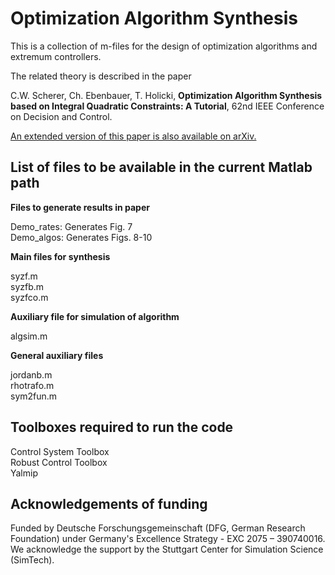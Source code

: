 # Optimization Algorithm Synthesis

This is a collection of m-files for the design of optimization algorithms and extremum controllers.

The related theory is described in the paper

C.W. Scherer, Ch. Ebenbauer, T. Holicki, **Optimization Algorithm Synthesis based on Integral Quadratic Constraints: A Tutorial**, 62nd IEEE Conference on Decision and Control.

[An extended version of this paper is also available on arXiv.](https://doi.org/10.48550/arXiv.2306.00565)

## List of files to be available in the current Matlab path

**Files to generate results in paper**

Demo_rates: Generates Fig.  7\
Demo_algos: Generates Figs. 8-10


**Main files for synthesis**

syzf.m\
syzfb.m\
syzfco.m

**Auxiliary file for simulation of algorithm**

algsim.m

**General auxiliary files**

jordanb.m\
rhotrafo.m\
sym2fun.m

## Toolboxes required to run the code

Control System Toolbox\
Robust Control Toolbox\
Yalmip

## Acknowledgements of funding 

Funded by Deutsche Forschungsgemeinschaft (DFG, German Research Foundation) under Germany's Excellence Strategy - EXC 2075 – 390740016. We acknowledge the support by the Stuttgart Center for Simulation Science (SimTech).

